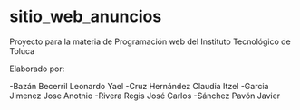 # sitio_web_anuncios
Proyecto para la materia de Programación web del Instituto Tecnológico de Toluca

Elaborado por:

-Bazán Becerril Leonardo Yael
-Cruz Hernández Claudia Itzel 
-Garcia Jimenez Jose Anotnio 
-Rivera Regis José Carlos
-Sánchez Pavón Javier
